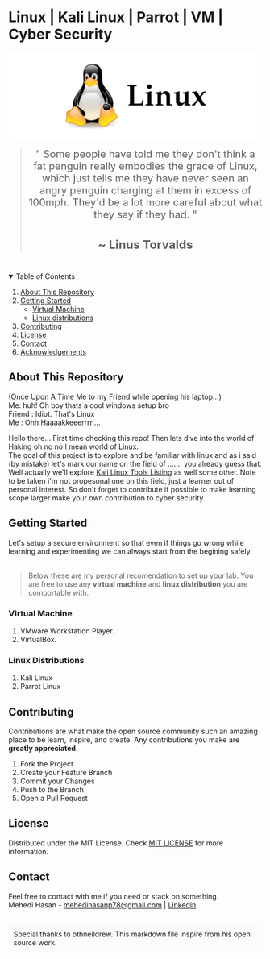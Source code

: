 # Linux | Kali Linux | Parrot | VM | Cyber Security

![Linux](images/linux.png)

> <div align="center" style="font-size:20px;">"  Some people have told me they don't think a fat penguin really embodies the grace of Linux, which just tells me they have never seen an angry penguin charging at them in excess of 100mph. They'd be a lot more careful about what they say if they had. "<h3><strong> ~ Linus Torvalds </strong></h3></div>

<br />
<!-- TABLE OF CONTENTS -->
<details open="open">
  <summary>Table of Contents</summary>
  <ol>
    <li><a href="#about-this-repository">About This Repository</a></li>
    <li>
      <a href="#getting-started">Getting Started</a>
      <ul>
        <li><a href="#virtual-machine">Virtual Machine</a></li>
        <li><a href="#linux-distributions">Linux distributions</a></li>
      </ul>
    </li>
    <li><a href="#contributing">Contributing</a></li>
    <li><a href="#license">License</a></li>
    <li><a href="#contact">Contact</a></li>
    <li><a href="#acknowledgements">Acknowledgements</a></li>
  </ol>
</details>


<!-- ABOUT THE PROJECT -->
## About This Repository

<!-- [![Product Name Screen Shot][product-screenshot]](https://example.com) -->
(Once Upon A Time Me to my Friend while opening his laptop...)<br />
Me: huh! Oh boy thats a cool windows setup bro<br />
Friend : Idiot. That's Linux<br />
Me : Ohh Haaaakkeeerrrr....<br />

Hello there... First time checking this repo! Then lets dive into the world of Haking oh no no I mean world of Linux.<br />
The goal of this project is to explore and be familiar with linux and as i said (by mistake) let's mark our name on the field of ....... you already guess that.<br />
Well actually we'll explore [Kali Linux Tools Listing](https://tools.kali.org/tools-listing) as well some other. Note to be taken i'm not propesonal one on this field, just a learner out of personal interest. So don't forget to contribute if possible to make learning scope larger make your own contribution to cyber security. 

<!-- GETTING STARTED -->
## Getting Started

Let's setup a secure environment so that even if things go wrong while learning and experimenting we can always start from the begining safely.<br /><br />
>Below these are my personal recomendation to set up your lab. You are free to use any **virtual machine** and **linux distribution** you are comportable with.

### Virtual Machine
1. VMware Workstation Player.
2. VirtualBox.

### Linux Distributions
1. Kali Linux
2. Parrot Linux


<!-- CONTRIBUTING -->
## Contributing

Contributions are what make the open source community such an amazing place to be learn, inspire, and create. Any contributions you make are **greatly appreciated**.

1. Fork the Project
2. Create your Feature Branch
3. Commit your Changes
4. Push to the Branch
5. Open a Pull Request



<!-- LICENSE -->
## License

Distributed under the MIT License. Check [MIT LICENSE](https://choosealicense.com/licenses/mit/) for more information.


<!-- CONTACT -->
## Contact
Feel free to contact with me if you need or stack on something.<br />
Mehedi Hasan - mehedihasanp78@gmail.com | [Linkedin](https://www.linkedin.com/in/mh-mehedi-hasan/)

<br />
<div style="background-color:#FAFBFC; padding:10px;">Special thanks to <a link="https://github.com/othneildrew/Best-README-Template">othneildrew</a>. This markdown file inspire from his open source work.</div>
